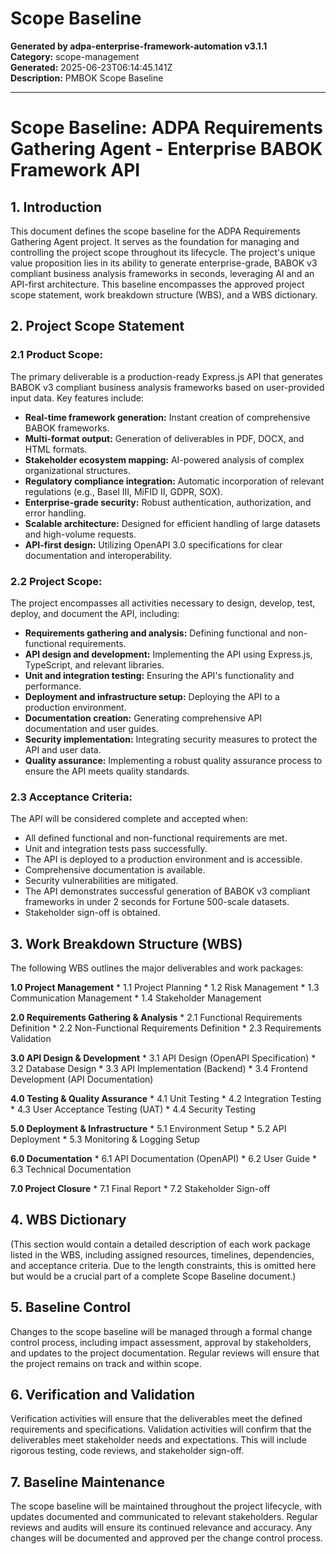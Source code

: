 # Scope Baseline

**Generated by adpa-enterprise-framework-automation v3.1.1**  
**Category:** scope-management  
**Generated:** 2025-06-23T06:14:45.141Z  
**Description:** PMBOK Scope Baseline

---

# Scope Baseline: ADPA Requirements Gathering Agent - Enterprise BABOK Framework API

## 1. Introduction

This document defines the scope baseline for the ADPA Requirements Gathering Agent project.  It serves as the foundation for managing and controlling the project scope throughout its lifecycle.  The project's unique value proposition lies in its ability to generate enterprise-grade, BABOK v3 compliant business analysis frameworks in seconds, leveraging AI and an API-first architecture. This baseline encompasses the approved project scope statement, work breakdown structure (WBS), and a WBS dictionary.

## 2. Project Scope Statement

### 2.1 Product Scope:

The primary deliverable is a production-ready Express.js API that generates BABOK v3 compliant business analysis frameworks based on user-provided input data.  Key features include:

* **Real-time framework generation:**  Instant creation of comprehensive BABOK frameworks.
* **Multi-format output:** Generation of deliverables in PDF, DOCX, and HTML formats.
* **Stakeholder ecosystem mapping:** AI-powered analysis of complex organizational structures.
* **Regulatory compliance integration:** Automatic incorporation of relevant regulations (e.g., Basel III, MiFID II, GDPR, SOX).
* **Enterprise-grade security:** Robust authentication, authorization, and error handling.
* **Scalable architecture:** Designed for efficient handling of large datasets and high-volume requests.
* **API-first design:**  Utilizing OpenAPI 3.0 specifications for clear documentation and interoperability.


### 2.2 Project Scope:

The project encompasses all activities necessary to design, develop, test, deploy, and document the API, including:

* **Requirements gathering and analysis:** Defining functional and non-functional requirements.
* **API design and development:**  Implementing the API using Express.js, TypeScript, and relevant libraries.
* **Unit and integration testing:** Ensuring the API's functionality and performance.
* **Deployment and infrastructure setup:** Deploying the API to a production environment.
* **Documentation creation:** Generating comprehensive API documentation and user guides.
* **Security implementation:** Integrating security measures to protect the API and user data.
* **Quality assurance:** Implementing a robust quality assurance process to ensure the API meets quality standards.


### 2.3 Acceptance Criteria:

The API will be considered complete and accepted when:

* All defined functional and non-functional requirements are met.
* Unit and integration tests pass successfully.
* The API is deployed to a production environment and is accessible.
* Comprehensive documentation is available.
* Security vulnerabilities are mitigated.
* The API demonstrates successful generation of BABOK v3 compliant frameworks in under 2 seconds for Fortune 500-scale datasets.
* Stakeholder sign-off is obtained.


## 3. Work Breakdown Structure (WBS)

The following WBS outlines the major deliverables and work packages:

**1.0 Project Management**
    * 1.1 Project Planning
    * 1.2 Risk Management
    * 1.3 Communication Management
    * 1.4 Stakeholder Management

**2.0 Requirements Gathering & Analysis**
    * 2.1 Functional Requirements Definition
    * 2.2 Non-Functional Requirements Definition
    * 2.3 Requirements Validation

**3.0 API Design & Development**
    * 3.1 API Design (OpenAPI Specification)
    * 3.2 Database Design
    * 3.3 API Implementation (Backend)
    * 3.4 Frontend Development (API Documentation)

**4.0 Testing & Quality Assurance**
    * 4.1 Unit Testing
    * 4.2 Integration Testing
    * 4.3 User Acceptance Testing (UAT)
    * 4.4 Security Testing

**5.0 Deployment & Infrastructure**
    * 5.1 Environment Setup
    * 5.2 API Deployment
    * 5.3 Monitoring & Logging Setup

**6.0 Documentation**
    * 6.1 API Documentation (OpenAPI)
    * 6.2 User Guide
    * 6.3 Technical Documentation

**7.0 Project Closure**
    * 7.1 Final Report
    * 7.2 Stakeholder Sign-off


## 4. WBS Dictionary

(This section would contain a detailed description of each work package listed in the WBS, including assigned resources, timelines, dependencies, and acceptance criteria.  Due to the length constraints, this is omitted here but would be a crucial part of a complete Scope Baseline document.)


## 5. Baseline Control

Changes to the scope baseline will be managed through a formal change control process, including impact assessment, approval by stakeholders, and updates to the project documentation.  Regular reviews will ensure that the project remains on track and within scope.


## 6. Verification and Validation

Verification activities will ensure that the deliverables meet the defined requirements and specifications. Validation activities will confirm that the deliverables meet stakeholder needs and expectations.  This will include rigorous testing, code reviews, and stakeholder sign-off.


## 7. Baseline Maintenance

The scope baseline will be maintained throughout the project lifecycle, with updates documented and communicated to relevant stakeholders.  Regular reviews and audits will ensure its continued relevance and accuracy.  Any changes will be documented and approved per the change control process.
